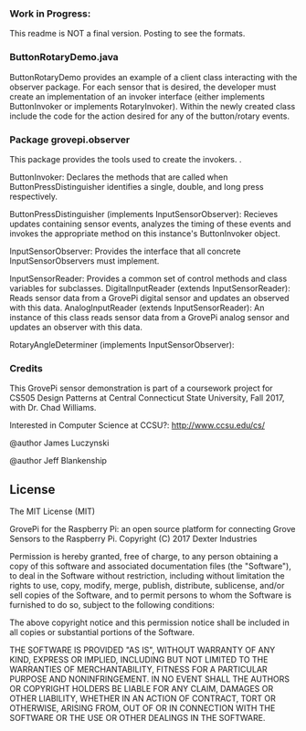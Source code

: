 

### Work in Progress:  
This readme is NOT a final version.  Posting to see the formats.

### ButtonRotaryDemo.java

ButtonRotaryDemo provides an example of a client class interacting with the observer package.  For each sensor that is desired,
the developer must create an implementation of an invoker interface (either implements ButtonInvoker or implements RotaryInvoker).
Within the newly created class include the code for the action desired for any of the button/rotary events.




### Package grovepi.observer

This package provides the tools used to create the invokers.  . 

ButtonInvoker: Declares the methods that are called when ButtonPressDistinguisher identifies a single, double, and long press respectively.

ButtonPressDistinguisher (implements InputSensorObserver): Recieves updates containing sensor events, analyzes the timing of these events and invokes the appropriate method on this instance's ButtonInvoker object.

InputSensorObserver: Provides the interface that all concrete InputSensorObservers must implement.

InputSensorReader: Provides a common set of control methods and class variables for subclasses.
DigitalInputReader (extends InputSensorReader): Reads sensor data from a GrovePi digital sensor and updates an observed with this data.
AnalogInputReader (extends InputSensorReader):  An instance of this class reads sensor data from a GrovePi analog sensor and updates an observer with this data.


RotaryAngleDeterminer (implements InputSensorObserver): 


### Credits

This GrovePi sensor demonstration is part of a coursework project
for CS505 Design Patterns at Central Connecticut State University,
Fall 2017, with Dr. Chad Williams.

Interested in Computer Science at CCSU?:  http://www.ccsu.edu/cs/

@author James Luczynski

@author Jeff Blankenship

## License

The MIT License (MIT)

GrovePi for the Raspberry Pi: an open source platform for connecting Grove Sensors to the Raspberry Pi.
Copyright (C) 2017  Dexter Industries

Permission is hereby granted, free of charge, to any person obtaining a copy
of this software and associated documentation files (the "Software"), to deal
in the Software without restriction, including without limitation the rights
to use, copy, modify, merge, publish, distribute, sublicense, and/or sell
copies of the Software, and to permit persons to whom the Software is
furnished to do so, subject to the following conditions:

The above copyright notice and this permission notice shall be included in
all copies or substantial portions of the Software.

THE SOFTWARE IS PROVIDED "AS IS", WITHOUT WARRANTY OF ANY KIND, EXPRESS OR
IMPLIED, INCLUDING BUT NOT LIMITED TO THE WARRANTIES OF MERCHANTABILITY,
FITNESS FOR A PARTICULAR PURPOSE AND NONINFRINGEMENT. IN NO EVENT SHALL THE
AUTHORS OR COPYRIGHT HOLDERS BE LIABLE FOR ANY CLAIM, DAMAGES OR OTHER
LIABILITY, WHETHER IN AN ACTION OF CONTRACT, TORT OR OTHERWISE, ARISING FROM,
OUT OF OR IN CONNECTION WITH THE SOFTWARE OR THE USE OR OTHER DEALINGS IN
THE SOFTWARE.
